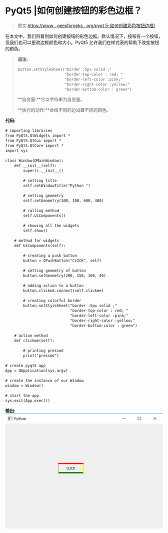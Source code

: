 # PyQt5 |如何创建按钮的彩色边框？

> 原文:[https://www . geesforgeks . org/pyqt 5-如何创建彩色按钮边框/](https://www.geeksforgeeks.org/pyqt5-how-to-create-colorful-border-of-push-button/)

在本文中，我们将看到如何创建按钮的彩色边框。默认情况下，按钮有一个按钮，但我们也可以更改边框颜色和大小。PyQt5 允许我们在样式表的帮助下改变按钮的颜色。

> **语法:**
> 
> ```
> button.setStyleSheet("border :5px solid ;"
>                      "border-top-color : red; "
>                      "border-left-color :pink;"
>                      "border-right-color :yellow;"
>                      "border-bottom-color : green")
> 
> ```
> 
> **自变量:**它以字符串为自变量。
> 
> **执行的动作:**会给不同的边设置不同的颜色。

**代码:**

```
# importing libraries
from PyQt5.QtWidgets import * 
from PyQt5.QtGui import * 
from PyQt5.QtCore import * 
import sys

class Window(QMainWindow):
    def __init__(self):
        super().__init__()

        # setting title
        self.setWindowTitle("Python ")

        # setting geometry
        self.setGeometry(100, 100, 600, 400)

        # calling method
        self.UiComponents()

        # showing all the widgets
        self.show()

    # method for widgets
    def UiComponents(self):

        # creating a push button
        button = QPushButton("CLICK", self)

        # setting geometry of button
        button.setGeometry(200, 150, 100, 40)

        # adding action to a button
        button.clicked.connect(self.clickme)

        # creating colorful border
        button.setStyleSheet("border :5px solid ;"
                             "border-top-color : red; "
                             "border-left-color :pink;"
                             "border-right-color :yellow;"
                             "border-bottom-color : green")

    # action method
    def clickme(self):

        # printing pressed
        print("pressed")

# create pyqt5 app
App = QApplication(sys.argv)

# create the instance of our Window
window = Window()

# start the app
sys.exit(App.exec())
```

**输出:**
![](img/439773813c78819ae68cca066b038f45.png)